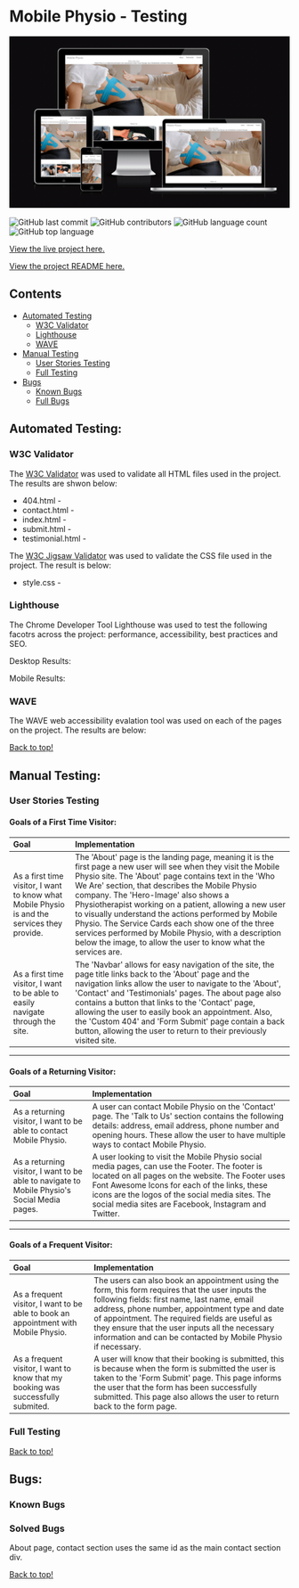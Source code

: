 # Mobile Physio - Testing

![Mobile Physio Site on multiple devices](/assets/images/README/response-design.png)

![GitHub last commit](https://img.shields.io/github/last-commit/CallumDennisIE/mobile-physio?style=for-the-badge)
![GitHub contributors](https://img.shields.io/github/contributors/CallumDennisIE/mobile-physio?style=for-the-badge)
![GitHub language count](https://img.shields.io/github/languages/count/CallumDennisIE/mobile-physio?style=for-the-badge)
![GitHub top language](https://img.shields.io/github/languages/top/CallumDennisIE/mobile-physio?style=for-the-badge)

[View the live project here.](https://callumdennisie.github.io/mobile-physio/)

[View the project README here.](README.md)

## Contents
* [Automated Testing](#automated-testing)
    * [W3C Validator](#w3c-validator)
    * [Lighthouse](#lighthouse)
    * [WAVE](#wave)
* [Manual Testing](#manual-testing)
    * [User Stories Testing](#user-stories-testing)
    * [Full Testing](#full-testing)
* [Bugs](#bugs)
    * [Known Bugs](#known-bugs)
    * [Full Bugs](#solved-bugs)

## Automated Testing:
### W3C Validator
The [W3C Validator](https://validator.w3.org/) was used to validate all HTML files used in the project. The results are shwon below:

* 404.html - 
* contact.html - 
* index.html - 
* submit.html - 
* testimonial.html - 

The [W3C Jigsaw Validator](https://jigsaw.w3.org/css-validator/) was used to validate the CSS file used in the project. The result is below:

* style.css - 

### Lighthouse
The Chrome Developer Tool Lighthouse was used to test the following facotrs across the project: performance, accessibility, best practices and SEO.

Desktop Results:

Mobile Results:

### WAVE
The WAVE web accessibility evalation tool was used on each of the pages on the project. The results are below:

[Back to top!](#mobile-physio---testing)

## Manual Testing:
### User Stories Testing
#### Goals of a First Time Visitor:
| Goal          | Implementation      |
|:-------------|:-------------|
| As a first time visitor, I want to know what Mobile Physio is and the services they provide.| The 'About' page is the landing page, meaning it is the first page a new user will see when they visit the Mobile Physio site.  The 'About' page contains text in the 'Who We Are' section, that describes the Mobile Physio company. The 'Hero-Image' also shows a Physiotherapist working on a patient, allowing a new user to visually understand the actions performed by Mobile Physio. The Service Cards each show one of the three services performed by Mobile Physio, with a description below the image, to allow the user to know what the services are.
| As a first time visitor, I want to be able to easily navigate through the site.| The 'Navbar' allows for easy navigation of the site, the page title links back to the 'About' page and the navigation links allow the user to navigate to the 'About', 'Contact' and 'Testimonials' pages. The about page also contains a button that links to the 'Contact' page, allowing the user to easily book an appointment. Also, the 'Custom 404' and 'Form Submit' page contain a back button, allowing the user to return to their previously visited site.

***
#### Goals of a Returning Visitor:
| Goal          | Implementation      |
|:-------------|:-------------|
| As a returning visitor, I want to be able to contact Mobile Physio. | A user can contact Mobile Physio on the 'Contact' page. The 'Talk to Us' section contains the following details: address, email address, phone number and opening hours. These allow the user to have multiple ways to contact Mobile Physio.
| As a returning visitor, I want to be able to navigate to Mobile Physio's Social Media pages. | A user looking to visit the Mobile Physio social media pages, can use the Footer. The footer is located on all pages on the website. The Footer uses Font Awesome Icons for each of the links, these icons are the logos of the social media sites. The social media sites are Facebook, Instagram and Twitter.

***
#### Goals of a Frequent Visitor:
| Goal          | Implementation      |
|:-------------|:-------------|
| As a frequent visitor, I want to be able to book an appointment with Mobile Physio. | The users can also book an appointment using the form, this form requires that the user inputs the following fields: first name, last name, email address, phone number, appointment type and date of appointment. The required fields are useful as they ensure that the user inputs all the necessary information and can be contacted by Mobile Physio if necessary.
| As a frequent visitor, I want to know that my booking was successfully submited. | A user will know that their booking is submitted, this is because when the form is submitted the user is taken to the 'Form Submit' page. This page informs the user that the form has been successfully submitted. This page also allows the user to return back to the form page.



### Full Testing

[Back to top!](#mobile-physio---testing)

## Bugs:
### Known Bugs

### Solved Bugs
About page, contact section uses the same id as the main contact section div.

[Back to top!](#mobile-physio---testing)